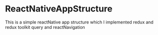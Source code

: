 # ReactNativeAppStructure
This is a simple reactNative app structure which I implemented redux and redux toolkit query and reactNavigation 


